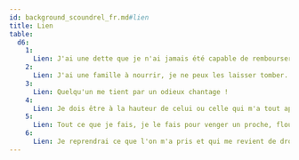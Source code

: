 ```yaml
---
id: background_scoundrel_fr.md#lien
title: Lien
table:
  d6:
    1:
      Lien: J'ai une dette que je n'ai jamais été capable de rembourser, et elle n'est pas d'ordre financier.
    2:
      Lien: J'ai une famille à nourrir, je ne peux les laisser tomber.
    3:
      Lien: Quelqu'un me tient par un odieux chantage !
    4:
      Lien: Je dois être à la hauteur de celui ou celle qui m'a tout appris, et ne pas lui faire honte.
    5:
      Lien: Tout ce que je fais, je le fais pour venger un proche, floué ou tué par mon ennemi.
    6:
      Lien: Je reprendrai ce que l'on m'a pris et qui me revient de droit !
---
```



